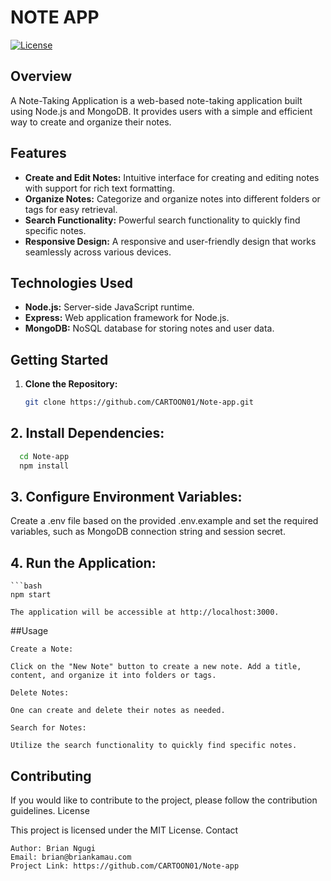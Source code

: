 # NOTE APP

[![License](https://img.shields.io/badge/License-MIT-blue.svg)](LICENSE)

## Overview

A Note-Taking Application is a web-based note-taking application built using Node.js and MongoDB. It provides users with a simple and efficient way to create and organize their notes.

## Features

- **Create and Edit Notes:** Intuitive interface for creating and editing notes with support for rich text formatting.
- **Organize Notes:** Categorize and organize notes into different folders or tags for easy retrieval.
- **Search Functionality:** Powerful search functionality to quickly find specific notes.
- **Responsive Design:** A responsive and user-friendly design that works seamlessly across various devices.

## Technologies Used

- **Node.js:** Server-side JavaScript runtime.
- **Express:** Web application framework for Node.js.
- **MongoDB:** NoSQL database for storing notes and user data.

## Getting Started

1. **Clone the Repository:**

   ```bash
   git clone https://github.com/CARTOON01/Note-app.git
   ```


## 2. **Install Dependencies:**

  ```bash
    cd Note-app
    npm install
```

## 3. **Configure Environment Variables:**

Create a .env file based on the provided .env.example and set the required variables, such as MongoDB connection string and session secret.

## 4. **Run the Application:**

    ```bash
    npm start
    
    The application will be accessible at http://localhost:3000.


##Usage

    Create a Note:

    Click on the "New Note" button to create a new note. Add a title, content, and organize it into folders or tags.

    Delete Notes:

    One can create and delete their notes as needed.

    Search for Notes:

    Utilize the search functionality to quickly find specific notes.

## Contributing

If you would like to contribute to the project, please follow the contribution guidelines.
License

This project is licensed under the MIT License.
Contact

    Author: Brian Ngugi
    Email: brian@briankamau.com
    Project Link: https://github.com/CARTOON01/Note-app